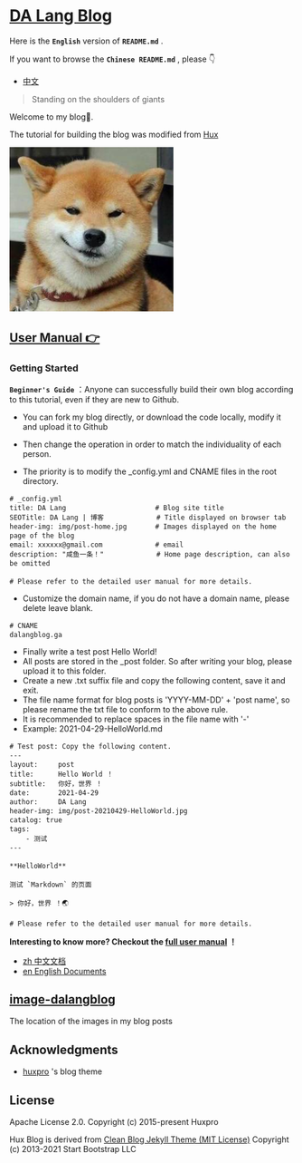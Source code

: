 # [DA Lang Blog](https://dalangblog.github.io)

Here is the **`English`** version of **`README.md`** .

If you want to browse the **`Chinese README.md`** , please 👇

- [中文](https://github.com/dalangblog/dalangblog.github.io/blob/main/_doc/README.zh.md) 

> Standing on the shoulders of giants

Welcome to my blog👦. 

The tutorial for building the blog was modified from [Hux](https://github.com/Huxpro/huxpro.github.io) 

![](https://github.com/dalangblog/dalangblog.github.io/blob/main/img/avatar.jpg?raw=true)

## [User Manual 👉](https://github.com/dalangblog/dalangblog.github.io/blob/main/_doc/Manuals.en.md)

### Getting Started

**`Beginner's Guide`** ：Anyone can successfully build their own blog according to this tutorial, even if they are new to Github.

- You can fork my blog directly, or download the code locally, modify it and upload it to Github

- Then change the operation in order to match the individuality of each person.

- The priority is to modify the _config.yml and CNAME files in the root directory.

```shell
# _config.yml
title: DA Lang						# Blog site title
SEOTitle: DA Lang | 博客             # Title displayed on browser tab
header-img: img/post-home.jpg		# Images displayed on the home page of the blog
email: xxxxxx@gmail.com				# email
description: "咸鱼一条！" 			 # Home page description, can also be omitted

# Please refer to the detailed user manual for more details.
```

- Customize the domain name, if you do not have a domain name, please delete leave blank.

```shell
# CNAME
dalangblog.ga
```

- Finally write a test post Hello World!
- All posts are stored in the _post folder. So after writing your blog, please upload it to this folder.
- Create a new .txt suffix file and copy the following content, save it and exit.
- The file name format for blog posts is 'YYYY-MM-DD' + 'post name', so please rename the txt file to conform to the above rule.
- It is recommended to replace spaces in the file name with '-'
- Example: 2021-04-29-HelloWorld.md

```shell
# Test post: Copy the following content.
---
layout:     post
title:      Hello World ！
subtitle:   你好，世界 ！
date:       2021-04-29
author:     DA Lang
header-img: img/post-20210429-HelloWorld.jpg
catalog: true
tags:
    - 测试
---

**HelloWorld**

测试 `Markdown` 的页面

> 你好，世界 ！🌏

# Please refer to the detailed user manual for more details.
```



**Interesting to know more? Checkout the [full user manual](_doc/Manual.md) ！**

- [zh  中文文档](https://github.com/dalangblog/dalangblog.github.io/blob/main/_doc/Manuals.zh.md)
- [en  English Documents](https://github.com/dalangblog/dalangblog.github.io/blob/main/_doc/Manuals.en.md)

## [image-dalangblog](https://github.com/dalangblog/image-dalangblog)

The location of the images in my blog posts

## Acknowledgments

* [huxpro](https://github.com/Huxpro/huxpro.github.io) 's blog theme

## License

Apache License 2.0.
Copyright (c) 2015-present Huxpro

Hux Blog is derived from [Clean Blog Jekyll Theme (MIT License)](https://github.com/StartBootstrap/startbootstrap-clean-blog-jekyll/blob/master/LICENSE)
Copyright (c) 2013-2021 Start Bootstrap LLC
